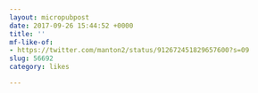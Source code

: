 ```yaml
---
layout: micropubpost
date: 2017-09-26 15:44:52 +0000
title: ''
mf-like-of:
- https://twitter.com/manton2/status/912672451829657600?s=09
slug: 56692
category: likes

---
```

